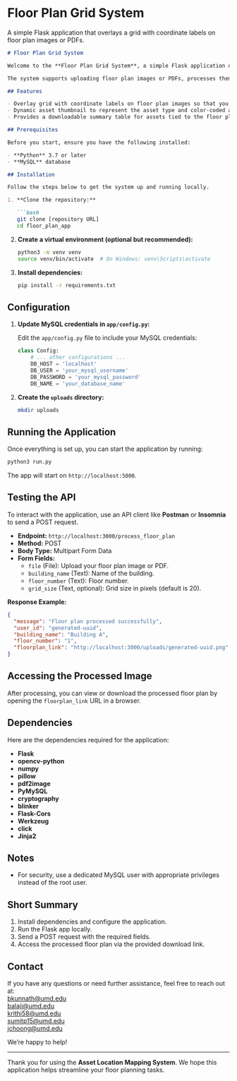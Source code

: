 # Floor Plan Grid System

A simple Flask application that overlays a grid with coordinate labels on floor plan images or PDFs.

```markdown
# Floor Plan Grid System

Welcome to the **Floor Plan Grid System**, a simple Flask application designed to overlay a coordinate grid on floor plan images. This system is ideal for facilities management, office planning, or any scenario where visualizing floor layouts with grid coordinates is essential.

The system supports uploading floor plan images or PDFs, processes them by adding a grid overlay, and generates a downloadable link to the processed floor plan. This makes it easier for users to manage and interact with floor plans in a structured way.

## Features

- Overlay grid with coordinate labels on floor plan images so that you can specify where your assets are at.
- Dynamic asset thumbnail to represent the asset type and color-coded according to warranty status.
- Provides a downloadable summary table for assets tied to the floor plans.

## Prerequisites

Before you start, ensure you have the following installed:

- **Python** 3.7 or later
- **MySQL** database

## Installation

Follow the steps below to get the system up and running locally.

1. **Clone the repository:**

   ```bash
   git clone [repository URL]
   cd floor_plan_app
   ```

2. **Create a virtual environment (optional but recommended):**

   ```bash
   python3 -m venv venv
   source venv/bin/activate  # On Windows: venv\Scripts\activate
   ```

3. **Install dependencies:**

   ```bash
   pip install -r requirements.txt
   ```


## Configuration

1. **Update MySQL credentials in `app/config.py`:**

   Edit the `app/config.py` file to include your MySQL credentials:

   ```python
   class Config:
       # ... other configurations ...
       DB_HOST = 'localhost'
       DB_USER = 'your_mysql_username'
       DB_PASSWORD = 'your_mysql_password'
       DB_NAME = 'your_database_name'
   ```

2. **Create the `uploads` directory:**

   ```bash
   mkdir uploads
   ```

## Running the Application

Once everything is set up, you can start the application by running:

```bash
python3 run.py
```

The app will start on `http://localhost:5000`.

## Testing the API

To interact with the application, use an API client like **Postman** or **Insomnia** to send a POST request.

- **Endpoint:** `http://localhost:3000/process_floor_plan`
- **Method:** POST
- **Body Type:** Multipart Form Data
- **Form Fields:**
  - `file` (File): Upload your floor plan image or PDF.
  - `building_name` (Text): Name of the building.
  - `floor_number` (Text): Floor number.
  - `grid_size` (Text, optional): Grid size in pixels (default is 20).

**Response Example:**

```json
{
  "message": "Floor plan processed successfully",
  "user_id": "generated-uuid",
  "building_name": "Building A",
  "floor_number": "1",
  "floorplan_link": "http://localhost:3000/uploads/generated-uuid.png"
}
```

## Accessing the Processed Image

After processing, you can view or download the processed floor plan by opening the `floorplan_link` URL in a browser.

## Dependencies

Here are the dependencies required for the application:

- **Flask**
- **opencv-python**
- **numpy**
- **pillow**
- **pdf2image**
- **PyMySQL**
- **cryptography**
- **blinker**
- **Flask-Cors**
- **Werkzeug**
- **click**
- **Jinja2**

## Notes

- For security, use a dedicated MySQL user with appropriate privileges instead of the root user.

## Short Summary

1. Install dependencies and configure the application.
2. Run the Flask app locally.
3. Send a POST request with the required fields.
4. Access the processed floor plan via the provided download link.

## Contact

If you have any questions or need further assistance, feel free to reach out at:
<br>bkunnath@umd.edu
<br>balaji@umd.edu
<br>krithi58@umd.edu
<br>sumitp15@umd.edu
<br>jchoong@umd.edu

We’re happy to help!

---

Thank you for using the **Asset Location Mapping System**. We hope this application helps streamline your floor planning tasks.
